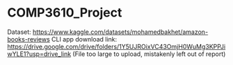 # COMP3610_Project

Dataset: https://www.kaggle.com/datasets/mohamedbakhet/amazon-books-reviews
CLI app download link: https://drive.google.com/drive/folders/1Y5UJROixVC43OmjH0WuMg3KPPJiwYLE1?usp=drive_link (File too large to upload, mistakenly left out of report)
